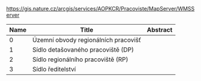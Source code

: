 https://gis.nature.cz/arcgis/services/AOPKCR/Pracoviste/MapServer/WMSServer

|Name|Title|Abstract|
|--|--|--|
|0|Územní obvody regionálních pracovišť||
|1|Sídlo detašovaného pracoviště (DP)||
|2|Sídlo regionálního pracoviště (RP)||
|3|Sídlo ředitelství||
